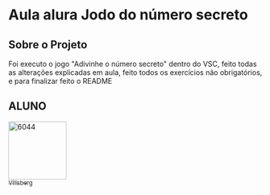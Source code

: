 <h1> Aula alura Jodo do número secreto </h1>

<h2> Sobre o Projeto </h2>
<p> Foi executo o jogo "Adivinhe o número secreto" dentro do VSC, feito todas as alterações explicadas em aula, feito todos os exercícios não obrigatórios, e para finalizar feito o README <p>

## ALUNO
[<a href="https://imgbb.com/"><img src="https://i.ibb.co/Kcxmb2wJ/6044.jpg" alt="6044" border="0" width=115><br><sub>Villsberg</sub>](https://github.com/Villsberg)
